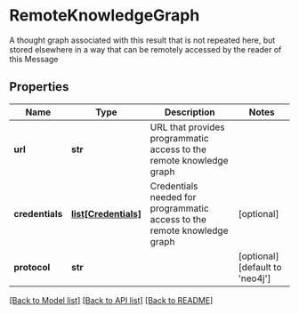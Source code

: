 # RemoteKnowledgeGraph

A thought graph associated with this result that is not repeated here, but stored elsewhere in a way that can be remotely accessed by the reader of this Message
## Properties
Name | Type | Description | Notes
------------ | ------------- | ------------- | -------------
**url** | **str** | URL that provides programmatic access to the remote knowledge graph | 
**credentials** | [**list[Credentials]**](Credentials.md) | Credentials needed for programmatic access to the remote knowledge graph | [optional] 
**protocol** | **str** |  | [optional] [default to 'neo4j']

[[Back to Model list]](../README.md#documentation-for-models) [[Back to API list]](../README.md#documentation-for-api-endpoints) [[Back to README]](../README.md)


